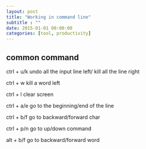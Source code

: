 ```yaml
---
layout: post
title: "Working in command line"
subtitle : ""
date: 2015-01-01 00:00:00
categories: [tool, productivity]
---
```

## common command
ctrl + u/k     undo all the input line left/ kill all the line right

ctrl + w    kill a word left

ctrl + l       clear screen

ctrl + a/e    go to the beginning/end of the line

ctrl + b/f    go to backward/forward  char 

ctrl + p/n   go to up/down command

alt + b/f    go to backward/forward  word




